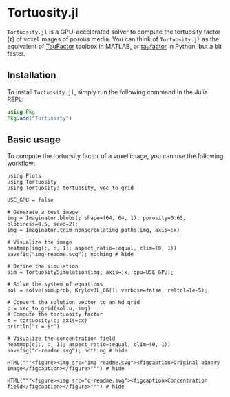 # Tortuosity.jl

`Tortuosity.jl` is a GPU-accelerated solver to compute the tortuosity factor ($\tau$) of voxel images of porous media. You can think of `Tortuosity.jl` as the equivalent of [TauFactor](https://www.mathworks.com/matlabcentral/fileexchange/57956-taufactor) toolbox in MATLAB, or [taufactor](https://github.com/tldr-group/taufactor) in Python, but a bit faster.

## Installation

To install `Tortuosity.jl`, simply run the following command in the Julia REPL:

```julia
using Pkg
Pkg.add("Tortuosity")
```

## Basic usage

To compute the tortuosity factor of a voxel image, you can use the following workflow:

```@example
using Plots
using Tortuosity
using Tortuosity: tortuosity, vec_to_grid

USE_GPU = false

# Generate a test image
img = Imaginator.blobs(; shape=(64, 64, 1), porosity=0.65, blobiness=0.5, seed=2);
img = Imaginator.trim_nonpercolating_paths(img, axis=:x)

# Visualize the image
heatmap(img[:, :, 1]; aspect_ratio=:equal, clim=(0, 1))
savefig("img-readme.svg"); nothing # hide

# Define the simulation
sim = TortuositySimulation(img; axis=:x, gpu=USE_GPU);

# Solve the system of equations
sol = solve(sim.prob, KrylovJL_CG(); verbose=false, reltol=1e-5);

# Convert the solution vector to an Nd grid
c = vec_to_grid(sol.u, img)
# Compute the tortuosity factor
τ = tortuosity(c; axis=:x)
println("τ = $τ")

# Visualize the concentration field
heatmap(c[:, :, 1]; aspect_ratio=:equal, clim=(0, 1))
savefig("c-readme.svg"); nothing # hide
```

```@example
HTML("""<figure><img src="img-readme.svg"><figcaption>Original binary image</figcaption></figure>""") # hide
```

```@example
HTML("""<figure><img src="c-readme.svg"><figcaption>Concentration field</figcaption></figure>""") # hide
```
